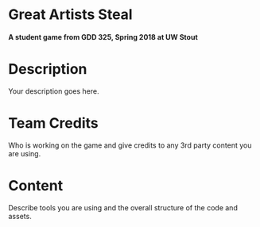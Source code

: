 # Great Artists Steal
#### A student game from GDD 325, Spring 2018 at UW Stout

# Description
Your description goes here.

# Team Credits
Who is working on the game and give credits to any 3rd party content you are using.

# Content
Describe tools you are using and the overall structure of the code and assets.
